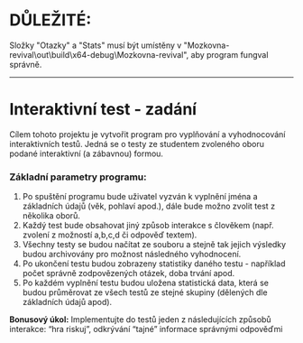 # DŮLEŽITÉ:

Složky "Otazky" a "Stats" musí být umístěny v "Mozkovna-revival\out\build\x64-debug\Mozkovna-revival", aby program fungval správně.

***

# Interaktivní test - zadání

Cílem tohoto projektu je vytvořit program pro vyplňování a vyhodnocování interaktivních testů. Jedná se o testy ze studentem zvoleného oboru podané interaktivní (a zábavnou) formou.

### Základní parametry programu:
1. Po spuštění programu bude uživatel vyzván k vyplnění jména a základních údajů (věk, pohlaví apod.), dále bude možno zvolit test z několika oborů.
2. Každý test bude obsahovat jiný způsob interakce s člověkem (např. zvolení z možností a,b,c,d či odpověď textem).
3. Všechny testy se budou načítat ze souboru a stejně tak jejich výsledky budou archivovány pro možnost následného vyhodnocení.
4. Po ukončení testu budou zobrazeny statistiky daného testu - například počet správně zodpovězených otázek, doba trvání apod.
5. Po každém vyplnění testu budou uložena statistická data, která se budou průměrovat ze všech testů ze stejné skupiny (dělených dle základních údajů apod).

__Bonusový úkol:__ Implementujte do testů jeden z následujících způsobů interakce: “hra riskuj”, odkrývání “tajné” informace správnými odpověďmi
